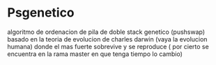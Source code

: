# Psgenetico

algoritmo de ordenacion de pila de doble stack  genetico (pushswap) 
basado en la teoria de evolucion de charles darwin (vaya la evolucion humana)
donde el mas fuerte sobrevive y se reproduce ( por cierto se encuentra en la rama master en que tenga tiempo lo cambio)
